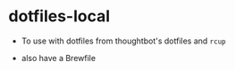 # dotfiles-local
* To use with dotfiles from thoughtbot's dotfiles and `rcup`

* also have a Brewfile